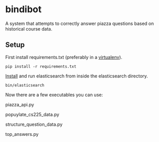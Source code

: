 bindibot
========

A system that attempts to correctly answer piazza questions based on historical course data.

Setup
-----

First install requirements.txt (preferably in a [virtualenv](https://pypi.python.org/pypi/virtualenv)).

    pip install -r requirements.txt

[Install](http://www.elasticsearch.org/) and run elasticsearch from inside the elasticsearch directory.

    bin/elasticsearch

Now there are a few executables you can use:

piazza_api.py

popuylate_cs225_data.py

structure_question_data.py

top_answers.py
